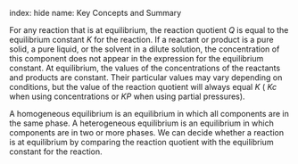 index: hide
name: Key Concepts and Summary

For any reaction that is at equilibrium, the reaction quotient  *Q* is equal to the equilibrium constant  *K* for the reaction. If a reactant or product is a pure solid, a pure liquid, or the solvent in a dilute solution, the concentration of this component does not appear in the expression for the equilibrium constant. At equilibrium, the values of the concentrations of the reactants and products are constant. Their particular values may vary depending on conditions, but the value of the reaction quotient will always equal  *K* ( *Kc* when using concentrations or  *KP* when using partial pressures).

A homogeneous equilibrium is an equilibrium in which all components are in the same phase. A heterogeneous equilibrium is an equilibrium in which components are in two or more phases. We can decide whether a reaction is at equilibrium by comparing the reaction quotient with the equilibrium constant for the reaction.
